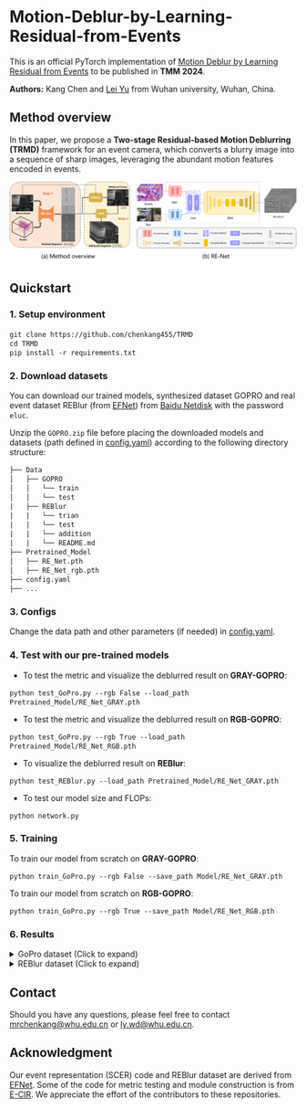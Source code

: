 # Motion-Deblur-by-Learning-Residual-from-Events
This is an official PyTorch implementation of [Motion Deblur by Learning Residual from Events]() to be published in **TMM 2024**.

**Authors:** Kang Chen and [Lei Yu](http://eis.whu.edu.cn/index/szdwDetail?rsh=00030713&newskind_id=20160320222026165YIdDsQIbgNtoE) from Wuhan university, Wuhan, China.
## Method overview
In this paper, we propose a **Two-stage Residual-based Motion Deblurring (TRMD)** framework for an event camera, which converts a blurry image into a sequence of sharp images, leveraging the abundant motion features encoded in events.

![img](Img/framework.png)

## Quickstart
### 1. Setup environment
```
git clone https://github.com/chenkang455/TRMD
cd TRMD
pip install -r requirements.txt
```
### 2. Download datasets
You can download our trained models, synthesized dataset GOPRO and real event dataset REBlur (from [EFNet](https://github.com/AHupuJR/EFNet)) from [Baidu Netdisk](https://pan.baidu.com/s/1advngktF3hiHzLO_fs6E0w?pwd=e1uc) with the password ```eluc```. 

Unzip the ```GOPRO.zip``` file before placing the downloaded models and datasets (path defined in [config.yaml](https://github.com/chenkang455/TRMD/blob/main/config.yaml)) according to the following directory structure:
```                                                                                            
├── Data                                                                                                                                                            
│   ├── GOPRO                                                                                              
│   │   └── train                                                                                                                             
│   │   └── test                                                                                    
|   ├── REBlur
|   |   └── trian
|   |   └── test   
|   |   └── addition
|   |   └── README.md 
├── Pretrained_Model
│   ├── RE_Net.pth 
│   ├── RE_Net_rgb.pth 
├── config.yaml
├── ...
```


### 3. Configs
Change the data path and other parameters (if needed) in [config.yaml](https://github.com/chenkang455/TRMD/blob/main/config.yaml). 

### 4. Test with our pre-trained models
* To test the metric and visualize the deblurred result on **GRAY-GOPRO**:
```
python test_GoPro.py --rgb False --load_path Pretrained_Model/RE_Net_GRAY.pth
```
* To test the metric and visualize the deblurred result on **RGB-GOPRO**:
```
python test_GoPro.py --rgb True --load_path Pretrained_Model/RE_Net_RGB.pth
```
* To visualize the deblurred result on **REBlur**:
```
python test_REBlur.py --load_path Pretrained_Model/RE_Net_GRAY.pth
```
* To test our model size and FLOPs:
```
python network.py 
```


### 5. Training
To train our model from scratch on **GRAY-GOPRO**:
```
python train_GoPro.py --rgb False --save_path Model/RE_Net_GRAY.pth
```
To train our model from scratch on **RGB-GOPRO**:
```
python train_GoPro.py --rgb True --save_path Model/RE_Net_RGB.pth
```

### 6. Results
<details><summary>GoPro dataset (Click to expand) </summary>
<img src="Img/gopro.png" alt="gopro_table" style="zoom:100%;" />
</details>

<details><summary>REBlur dataset (Click to expand) </summary>
<img src="Img/reblur.png" alt="reblur_table" style="zoom:100%;" />
</details>

## Contact
Should you have any questions, please feel free to contact [mrchenkang@whu.edu.cn](mailto:mrchenkang@whu.edu.cn) or [ly.wd@whu.edu.cn](mailto:ly.wd@whu.edu.cn).

## Acknowledgment

Our event representation (SCER) code and REBlur dataset are derived from [EFNet](https://github.com/AHupuJR/EFNet). Some of the code for metric testing and module construction is from [E-CIR](https://github.com/chensong1995/E-CIR). We appreciate the effort of the contributors to these repositories.

